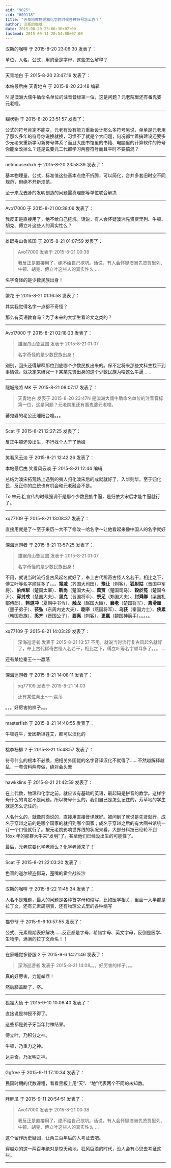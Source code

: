 ```yaml
---
aid: "9025"
zid: "609118"
title: "芳草地教物理和化学的时候各种符号怎么办？"
author: 汉斯的咖啡
date: 2015-08-20 23:06:30+07:00
lastmod: 2015-09-11 20:54:00+07:00
---
```


汉斯的咖啡 于 2015-8-20 23:06:30 发表了：

单位，人名，公式，用的全是字母，这些怎么解释？

---

天青地白 于 2015-8-20 23:47:19 发表了：

本帖最后由 天青地白 于 2015-8-20 23:48 编辑

N 是澳洲大儒牛盾命名单位的注音音标第一位，这是问题？元老院里还有番鬼婆元老哩。

---

糊状物 于 2015-8-20 23:51:57 发表了：

公式的符号肯定不能变，元老有没有能力重新设计那么多符号另说，单单是元老用了那么多年的符号你说换就换，习惯不了就是个大问题，何况都忙着搞建设还要多少元老来重新学习新符号体系？而且大图书馆里的书籍、电脑里的计算软件的符号你能全改掉么？还是说要元二代都学习两套符号而且平时不要搞混？

---

netmousexhxh 于 2015-8-20 23:58:39 发表了：

基本物理量，公式，标准值这些基本点绝不折腾，可以简化，合并多套旧时空不同规范，但绝不开新规范。

至于来龙去脉的发明创造的问题需真理部等单位联合解决

---

Avo17000 于 2015-8-21 00:38:06 发表了：

我反正是直接用了，绝不给自己挖坑。话说，有人会怀疑澳洲先贤贾里列、牛顿、胡克、傅立叶这些人的真实性么？

---

雄踞舟山鲁监国 于 2015-8-21 01:07:59 发表了：

> Avo17000 发表于 2015-8-21 00:38
>
> 我反正是直接用了，绝不给自己挖坑。话说，有人会怀疑澳洲先贤贾里列、牛顿、胡克、傅立叶这些人的真实性么 ...

名字奇怪的是少数民族出身！

---

繁花 于 2015-8-21 01:16:58 发表了：

其实我觉得名字一点都不奇怪？

那么有英语教育吗？为了未来的大学生看论文之类的？

---

Avo17000 于 2015-8-21 02:18:23 发表了：

> 雄踞舟山鲁监国 发表于 2015-8-21 01:07
>
> 名字奇怪的是少数民族出身！

别别，回头还得解释那位到底哪个少数民族出来的。保不定将来那些文科生找不到事情做，就决定来研究一下某某先贤出身的这个少数民族为啥这么牛逼……

---

龍城飛將 MK 于 2015-8-21 08:07:17 发表了：

> 天青地白 发表于 2015-8-20 23:47N 是澳洲大儒牛盾命名单位的注音音标第一位，这是问题？元老院里还有番鬼婆元老哩。

蕃鬼婆的老公还睡阳台哩。。。

---

Scat 于 2015-8-21 12:27:25 发表了：

反正牛顿还没出生，不行找个人干了他娘

---

笑看风云淡 于 2015-8-21 12:42:26 发表了：

本帖最后由 笑看风云淡 于 2015-8-21 12:44 编辑

总结为澳宋拓荒路上遇到的夷人归化澳宋后的成就就好了，入华则华。至于归化民，反正你的血统也有机会和元老融合不是。

To 林元老,宣传的时候强调不是那个少数民族牛逼，是归依大宋后才能牛逼就行了。

---

xq77109 于 2015-8-21 13:08:37 发表了：

直接用就是了～至于来历～大不了修改一哈名字～让他看起来像中国人的名字就好

---

深海巡游者 于 2015-8-21 13:57:25 发表了：

> 雄踞舟山鲁监国 发表于 2015-8-21 01:07
>
> 名字奇怪的是少数民族出身！

不用，就说当时流行复古风起名就好了，奉上古代稀奇古怪人名若干，相比之下，傅立叶等名字顺耳多了。。。**甯戚**（齐国大司田）、**豫让**（刺客）、**狐射姑**（晋国中军将）、**伯州犁**（楚国太宰）、**靳尚**（楚国大夫）、**蔿贾**（楚国司马）、**穀於菟**（楚国令尹）、**穿封戌**（楚国大夫）、**里克**（晋国将军）、**祭足**（郑国大夫）、**封舜卿**（梁国礼部侍郎）、**斡道冲**（夏朝中书令）、**触龙**（赵国大臣）、**襄老**（楚国将军）、**禽滑厘**（墨子弟子）、**苌弘**（东周内史大夫）、**剧辛**（燕国将军）、**乌获**（秦国力士）、**侠累**（韩国贵族）、**奚齐**（晋国公子）、**要离**（刺客）、**更羸**（魏国神箭手）。。。。。

---

xq77109 于 2015-8-21 14:03:29 发表了：

> 深海巡游者 发表于 2015-8-21 13:57 不用，就说当时流行复古风起名就好了，奉上古代稀奇古怪人名若干，相比之下，傅立叶等名字顺耳多了。。。 ...

还有某位秦王～～嬴荡

---

深海巡游者 于 2015-8-21 14:08:11 发表了：

> xq77109 发表于 2015-8-21 14:03
>
> 还有某位秦王～～嬴荡

。。。好厉害的样子。。。

---

masterfish 于 2015-8-21 14:40:55 发表了：

牛顿姓牛，爱因斯坦姓艾，都可以汉化的

---

桃李杨柳 2 于 2015-8-21 15:48:57 发表了：

符号什么的根本不必换，把相关外国佬的名字音译汉化不就得了……不然越解释越乱，一套资料两套做，绝对会头晕

---

hawkklins 于 2015-8-21 21:42:59 发表了：

在上代数，物理和化学之前，就应该有基础的英语，最起码是拼音的教学。这样字母什么的肯定不是问题。所以符号什么的，我们自己是怎么记住的，芳草地的学生就是怎么记住的。

人名什么的，就像前面说的，直接用直接音译就好。被问到了就说是先贤就行，成名于穿越之前的是哪个国家的就归到哪个国家；成名于穿越之后的有大图书馆统一订一个口径就行了。按元老院影响世界线的状况来看，大部分科技已经轮不到 18xx 年的那群大牛来“发明”了。甚至他们已经没出生的可能性了。

最后，元老院要化学老师么？化学老师来了！

---

Scat 于 2015-8-21 22:03:20 发表了：

色盲的道尔顿盗御马，歪嘴的霍金战长沙

---

汉斯的咖啡 于 2015-8-22 11:45:34 发表了：

人名不是难题，最大的问题是各种首字母和缩写，比如医学相关，里面一大半都是拉丁文，还有元素周期表，还有物理公式里的各种缩写

---

猫爷爷 于 2015-9-6 10:57:55 发表了：

公式、元素周期表好解决……反正都是字母，希腊字母、英文字母，反倒是医学、生物学，满满的拉丁文命名！！

---

在家睡觉多舒服 2 于 2015-9-6 14:21:46 发表了：

> 深海巡游者 发表于 2015-8-21 14:08。。。好厉害的样子。。。

真的好厉害，力能举鼎！

然后膝盖断了，卒。

---

狐狸大仙 于 2015-9-10 10:06:40 发表了：

直接说是神授不得了。

这些都是姜子牙当年封神结果。

傅立叶，乃积分之神。

牛顿，乃重力之神。

达芬奇，乃发明之神。

---

Ggfree 于 2015-9-11 17:10:34 发表了：

民国时期的代数课程，看看黑板上用“天”、“地”代表两个不同的未知数。

---

胖胖瓜 于 2015-9-11 20:54:51 发表了：

> Avo17000 发表于 2015-8-21 00:38
>
> 我反正是直接用了，绝不给自己挖坑。话说，有人会怀疑澳洲先贤贾里列、牛顿、胡克、傅立叶这些人的真实性么 ...

这个留作历史疑团，让两三百年后的人考证去吧。

穿越众的这一两百年绝对是惊天动地，狂风巨浪的时代，没人会有心思去考证这些。

---
